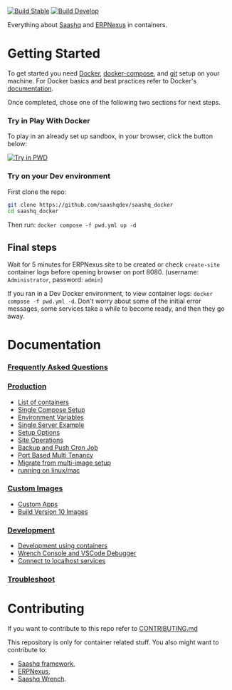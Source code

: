 [![Build Stable](https://github.com/saashqdev/saashq_docker/actions/workflows/build_stable.yml/badge.svg)](https://github.com/saashqdev/saashq_docker/actions/workflows/build_stable.yml)
[![Build Develop](https://github.com/saashqdev/saashq_docker/actions/workflows/build_develop.yml/badge.svg)](https://github.com/saashqdev/saashq_docker/actions/workflows/build_develop.yml)

Everything about [Saashq](https://github.com/saashqdev/saashq) and [ERPNexus](https://github.com/saashqdev/erpnexus) in containers.

# Getting Started

To get started you need [Docker](https://docs.docker.com/get-docker/), [docker-compose](https://docs.docker.com/compose/), and [git](https://docs.github.com/en/get-started/getting-started-with-git/set-up-git) setup on your machine. For Docker basics and best practices refer to Docker's [documentation](http://docs.docker.com).

Once completed, chose one of the following two sections for next steps.

### Try in Play With Docker

To play in an already set up sandbox, in your browser, click the button below:

<a href="https://labs.play-with-docker.com/?stack=https://raw.githubusercontent.com/saashq/saashq_docker/main/pwd.yml">
  <img src="https://raw.githubusercontent.com/play-with-docker/stacks/master/assets/images/button.png" alt="Try in PWD"/>
</a>

### Try on your Dev environment

First clone the repo:

```sh
git clone https://github.com/saashqdev/saashq_docker
cd saashq_docker
```

Then run: `docker compose -f pwd.yml up -d`

## Final steps

Wait for 5 minutes for ERPNexus site to be created or check `create-site` container logs before opening browser on port 8080. (username: `Administrator`, password: `admin`)

If you ran in a Dev Docker environment, to view container logs: `docker compose -f pwd.yml -d`. Don't worry about some of the initial error messages, some services take a while to become ready, and then they go away.

# Documentation

### [Frequently Asked Questions](https://github.com/saashqdev/saashq_docker/wiki/Frequently-Asked-Questions)

### [Production](#production)

- [List of containers](docs/list-of-containers.md)
- [Single Compose Setup](docs/single-compose-setup.md)
- [Environment Variables](docs/environment-variables.md)
- [Single Server Example](docs/single-server-example.md)
- [Setup Options](docs/setup-options.md)
- [Site Operations](docs/site-operations.md)
- [Backup and Push Cron Job](docs/backup-and-push-cronjob.md)
- [Port Based Multi Tenancy](docs/port-based-multi-tenancy.md)
- [Migrate from multi-image setup](docs/migrate-from-multi-image-setup.md)
- [running on linux/mac](docs/setup_for_linux_mac.md)

### [Custom Images](#custom-images)

- [Custom Apps](docs/custom-apps.md)
- [Build Version 10 Images](docs/build-version-10-images.md)

### [Development](#development)

- [Development using containers](docs/development.md)
- [Wrench Console and VSCode Debugger](docs/wrench-console-and-vscode-debugger.md)
- [Connect to localhost services](docs/connect-to-localhost-services-from-containers-for-local-app-development.md)

### [Troubleshoot](docs/troubleshoot.md)

# Contributing

If you want to contribute to this repo refer to [CONTRIBUTING.md](CONTRIBUTING.md)

This repository is only for container related stuff. You also might want to contribute to:

- [Saashq framework](https://github.com/saashqdev/saashq#contributing),
- [ERPNexus](https://github.com/saashqdev/erpnexus#contributing),
- [Saashq Wrench](https://github.com/saashqdev/wrench).
